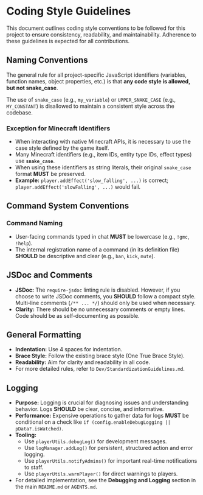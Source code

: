 # Coding Style Guidelines

This document outlines coding style conventions to be followed for this project to ensure consistency, readability, and maintainability. Adherence to these guidelines is expected for all contributions.

## Naming Conventions

The general rule for all project-specific JavaScript identifiers (variables, function names, object properties, etc.) is that **any code style is allowed, but not snake_case**.

The use of `snake_case` (e.g., `my_variable`) or `UPPER_SNAKE_CASE` (e.g., `MY_CONSTANT`) is disallowed to maintain a consistent style across the codebase.

### Exception for Minecraft Identifiers

- When interacting with native Minecraft APIs, it is necessary to use the case style defined by the game itself.
- Many Minecraft identifiers (e.g., item IDs, entity type IDs, effect types) use **`snake_case`**.
- When using these identifiers as string literals, their original `snake_case` format **MUST** be preserved.
- **Example:** `player.addEffect('slow_falling', ...)` is correct; `player.addEffect('slowFalling', ...)` would fail.

## Command System Conventions

### Command Naming

- User-facing commands typed in chat **MUST** be lowercase (e.g., `!gmc`, `!help`).
- The internal registration name of a command (in its definition file) **SHOULD** be descriptive and clear (e.g., `ban`, `kick`, `mute`).

## JSDoc and Comments

- **JSDoc:** The `require-jsdoc` linting rule is disabled. However, if you choose to write JSDoc comments, you **SHOULD** follow a compact style. Multi-line comments (`/** ... */`) should only be used when necessary.
- **Clarity:** There should be no unnecessary comments or empty lines. Code should be as self-documenting as possible.

## General Formatting

- **Indentation:** Use 4 spaces for indentation.
- **Brace Style:** Follow the existing brace style (One True Brace Style).
- **Readability:** Aim for clarity and readability in all code.
- For more detailed rules, refer to `Dev/StandardizationGuidelines.md`.

## Logging

- **Purpose:** Logging is crucial for diagnosing issues and understanding behavior. Logs **SHOULD** be clear, concise, and informative.
- **Performance:** Expensive operations to gather data for logs **MUST** be conditional on a check like `if (config.enableDebugLogging || pData?.isWatched)`.
- **Tooling:**
  - Use `playerUtils.debugLog()` for development messages.
  - Use `logManager.addLog()` for persistent, structured action and error logging.
  - Use `playerUtils.notifyAdmins()` for important real-time notifications to staff.
  - Use `playerUtils.warnPlayer()` for direct warnings to players.
- For detailed implementation, see the **Debugging and Logging** section in the main `README.md` or `AGENTS.md`.
